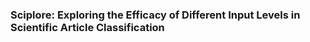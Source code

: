 ### Sciplore: Exploring the Efficacy of Different Input Levels in Scientific Article Classification

